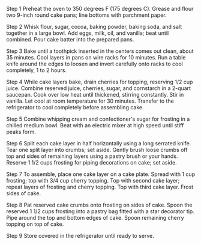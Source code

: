 Step 1
Preheat the oven to 350 degrees F (175 degrees C). Grease and flour two 9-inch round cake pans; line bottoms with parchment paper.

Step 2
Whisk flour, sugar, cocoa, baking powder, baking soda, and salt together in a large bowl. Add eggs, milk, oil, and vanilla; beat until combined. Pour cake batter into the prepared pans.

Step 3
Bake until a toothpick inserted in the centers comes out clean, about 35 minutes. Cool layers in pans on wire racks for 10 minutes. Run a table knife around the edges to loosen and invert carefully onto racks to cool completely, 1 to 2 hours.

Step 4
While cake layers bake, drain cherries for topping, reserving 1/2 cup juice. Combine reserved juice, cherries, sugar, and cornstarch in a 2-quart saucepan. Cook over low heat until thickened, stirring constantly. Stir in vanilla. Let cool at room temperature for 30 minutes. Transfer to the refrigerator to cool completely before assembling cake.

Step 5
Combine whipping cream and confectioner's sugar for frosting in a chilled medium bowl. Beat with an electric mixer at high speed until stiff peaks form.

Step 6
Split each cake layer in half horizontally using a long serrated knife. Tear one split layer into crumbs; set aside. Gently brush loose crumbs off top and sides of remaining layers using a pastry brush or your hands. Reserve 1 1/2 cups frosting for piping decorations on cake; set aside.

Step 7
To assemble, place one cake layer on a cake plate. Spread with 1 cup frosting; top with 3/4 cup cherry topping. Top with second cake layer; repeat layers of frosting and cherry topping. Top with third cake layer. Frost sides of cake.

Step 8
Pat reserved cake crumbs onto frosting on sides of cake. Spoon the reserved 1 1/2 cups frosting into a pastry bag fitted with a star decorator tip. Pipe around the top and bottom edges of cake. Spoon remaining cherry topping on top of cake.

Step 9
Store covered in the refrigerator until ready to serve.
